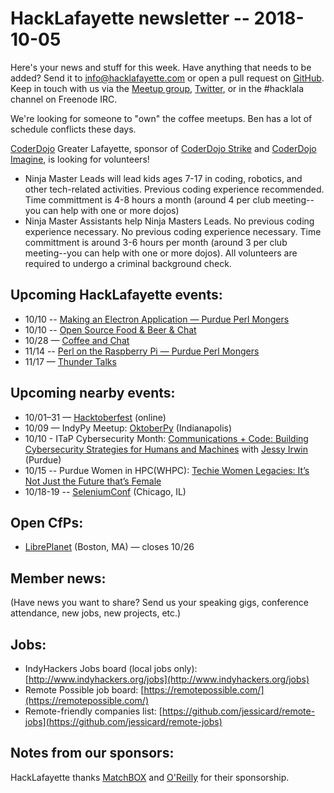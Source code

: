 # HackLafayette newsletter -- 2018-10-05

Here's your news and stuff for this week. Have anything that needs to be added? Send it to info@hacklafayette.com or open a pull request on [GitHub](https://github.com/hacklafayette/newsletter). Keep in touch with us via the [Meetup group](https://www.meetup.com/hacklafayette/), [Twitter](https://twitter.com/hacklafayette), or in the #hacklala channel on Freenode IRC.

We're looking for someone to "own" the coffee meetups. Ben has a lot of schedule conflicts these days.

[CoderDojo](http://www.greaterlafayettecommerce.com/greater-lafayette-coder-dojo) Greater Lafayette, sponsor of [CoderDojo Strike](http://www.signupgenius.com/go/5080945aea62ea5f49-coderdojo) and [CoderDojo Imagine](http://www.signupgenius.com/go/5080945aea62ea5f49-coderdojo1), is looking for volunteers!

- Ninja Master Leads will lead kids ages 7-17 in coding, robotics, and other tech-related activities. Previous coding experience recommended. Time committment is 4-8 hours a month (around 4 per club meeting--you can help with one or more dojos)
- Ninja Master Assistants help Ninja Masters Leads. No previous coding experience necessary.
  No previous coding experience necessary. Time committment is around 3-6 hours per month (around 3 per club meeting--you can help with one or more dojos). All volunteers are required to undergo a criminal background check.

## Upcoming HackLafayette events:
* 10/10 -- [Making an Electron Application — Purdue Perl Mongers](https://www.meetup.com/hacklafayette/events/254651782/) 
* 10/10 -- [Open Source Food & Beer & Chat](https://www.meetup.com/hacklafayette/events/254652000/) 
* 10/28 — [Coffee and Chat](https://www.meetup.com/hacklafayette/events/pcmxklyxnblc/)
* 11/14 -- [Perl on the Raspberry Pi — Purdue Perl Mongers](https://www.meetup.com/hacklafayette/events/255069972/) 
* 11/17 — [Thunder Talks](https://www.meetup.com/hacklafayette/events/253414559/)

## Upcoming nearby events:
* 10/01–31 — [Hacktoberfest](https://hacktoberfest.digitalocean.com/) (online)
* 10/09 — IndyPy Meetup: [OktoberPy](https://www.meetup.com/indypy/events/248715488/) (Indianapolis)
* 10/10 - ITaP Cybersecurity Month: [Communications + Code: Building Cybersecurity Strategies for Humans and Machines](https://www.itap.purdue.edu/newsroom/180928-Cybersecurity-Speaker-Oct-11.html) with [Jessy Irwin](https://twitter.com/jessysaurusrex) (Purdue)
* 10/15 -- Purdue Women in HPC(WHPC): [Techie Women Legacies: It’s Not Just the Future that’s Female](https://www.eventbrite.com/e/purdue-whpc-october-meeting-tickets-50387801270)
* 10/18-19 -- [SeleniumConf](https://www.seleniumconf.us/) (Chicago, IL)

## Open CfPs:
* [LibrePlanet](https://my.fsf.org/node/20/) (Boston, MA) — closes 10/26

## Member news:

(Have news you want to share? Send us your speaking gigs, conference attendance, new jobs, new projects, etc.)

## Jobs:

- IndyHackers Jobs board (local jobs only): [http://www.indyhackers.org/jobs](http://www.indyhackers.org/jobs)
- Remote Possible job board: [https://remotepossible.com/](https://remotepossible.com/)
- Remote-friendly companies list: [https://github.com/jessicard/remote-jobs](https://github.com/jessicard/remote-jobs)

## Notes from our sponsors:

HackLafayette thanks [MatchBOX](http://matchboxstudio.org/) and [O'Reilly](http://www.oreilly.com/) for their sponsorship.
